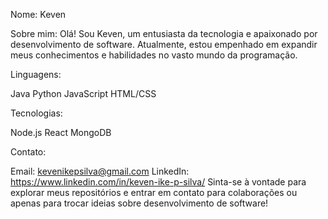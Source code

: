 
Nome: Keven

Sobre mim:
Olá! Sou Keven, um entusiasta da tecnologia e apaixonado por desenvolvimento de software. Atualmente, estou empenhado em expandir meus conhecimentos e habilidades no vasto mundo da programação.

Linguagens:

Java
Python
JavaScript
HTML/CSS

Tecnologias:

Node.js
React
MongoDB

Contato:

Email: kevenikepsilva@gmail.com
LinkedIn: https://www.linkedin.com/in/keven-ike-p-silva/
Sinta-se à vontade para explorar meus repositórios e entrar em contato para colaborações ou apenas para trocar ideias sobre desenvolvimento de software!

